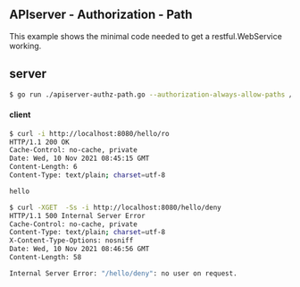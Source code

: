 ## APIserver - Authorization - Path

This example shows the minimal code needed to get a restful.WebService working.

## server
```sh
$ go run ./apiserver-authz-path.go --authorization-always-allow-paths /hello/ro --authorization-mode AlwaysDeny
```


#### client

```sh
$ curl -i http://localhost:8080/hello/ro
HTTP/1.1 200 OK
Cache-Control: no-cache, private
Date: Wed, 10 Nov 2021 08:45:15 GMT
Content-Length: 6
Content-Type: text/plain; charset=utf-8

hello

$ curl -XGET  -Ss -i http://localhost:8080/hello/deny
HTTP/1.1 500 Internal Server Error
Cache-Control: no-cache, private
Content-Type: text/plain; charset=utf-8
X-Content-Type-Options: nosniff
Date: Wed, 10 Nov 2021 08:46:56 GMT
Content-Length: 58

Internal Server Error: "/hello/deny": no user on request.
```
